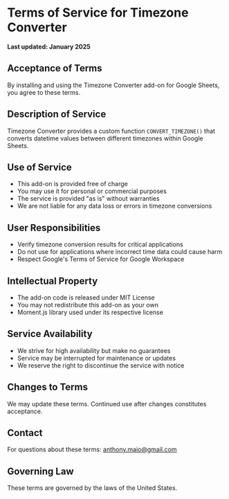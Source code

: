 # Terms of Service for Timezone Converter

**Last updated: January 2025**

## Acceptance of Terms

By installing and using the Timezone Converter add-on for Google Sheets, you agree to these terms.

## Description of Service

Timezone Converter provides a custom function `CONVERT_TIMEZONE()` that converts datetime values between different timezones within Google Sheets.

## Use of Service

- This add-on is provided free of charge
- You may use it for personal or commercial purposes
- The service is provided "as is" without warranties
- We are not liable for any data loss or errors in timezone conversions

## User Responsibilities

- Verify timezone conversion results for critical applications
- Do not use for applications where incorrect time data could cause harm
- Respect Google's Terms of Service for Google Workspace

## Intellectual Property

- The add-on code is released under MIT License
- You may not redistribute this add-on as your own
- Moment.js library used under its respective license

## Service Availability

- We strive for high availability but make no guarantees
- Service may be interrupted for maintenance or updates
- We reserve the right to discontinue the service with notice

## Changes to Terms

We may update these terms. Continued use after changes constitutes acceptance.

## Contact

For questions about these terms: anthony.maio@gmail.com

## Governing Law

These terms are governed by the laws of the United States.
